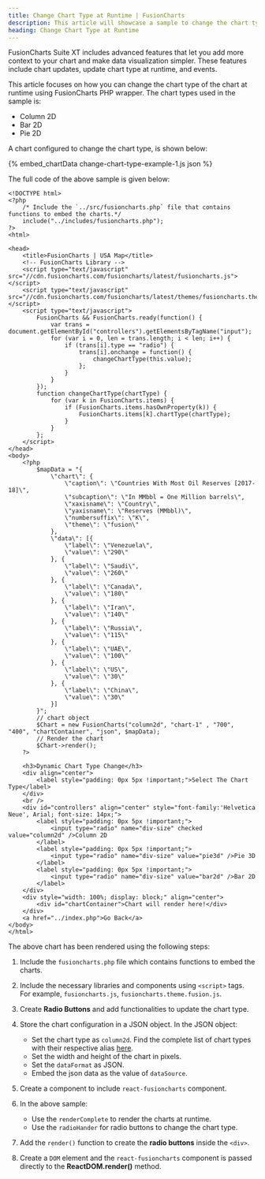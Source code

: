 ```yaml
---
title: Change Chart Type at Runtime | FusionCharts
description: This article will showcase a sample to change the chart type at runtime.
heading: Change Chart Type at Runtime
---
```


FusionCharts Suite XT includes advanced features that let you add more context to your chart and make data visualization simpler. These features include chart updates, update chart type at runtime, and events.

This article focuses on how you can change the chart type of the chart at runtime using FusionCharts PHP wrapper. The chart types used in the sample is:

* Column 2D
* Bar 2D
* Pie 2D

A chart configured to change the chart type, is shown below:

{% embed_chartData change-chart-type-example-1.js json %}

The full code of the above sample is given below:

```
<!DOCTYPE html>
<?php
    /* Include the `../src/fusioncharts.php` file that contains functions to embed the charts.*/
    include("../includes/fusioncharts.php");
?>
<html>

<head>
    <title>FusionCharts | USA Map</title>
    <!-- FusionCharts Library -->
    <script type="text/javascript" src="//cdn.fusioncharts.com/fusioncharts/latest/fusioncharts.js"></script>
    <script type="text/javascript" src="//cdn.fusioncharts.com/fusioncharts/latest/themes/fusioncharts.theme.fusion.js"></script>
    <script type="text/javascript">
        FusionCharts && FusionCharts.ready(function() {
            var trans = document.getElementById("controllers").getElementsByTagName("input");
            for (var i = 0, len = trans.length; i < len; i++) {
                if (trans[i].type == "radio") {
                    trans[i].onchange = function() {
                        changeChartType(this.value);
                    };
                }
            }
        });
        function changeChartType(chartType) {
            for (var k in FusionCharts.items) {
                if (FusionCharts.items.hasOwnProperty(k)) {
                    FusionCharts.items[k].chartType(chartType);
                }
            }
        };
    </script>
</head>
<body>
    <?php
        $mapData = "{
            \"chart\": {  
                \"caption\": \"Countries With Most Oil Reserves [2017-18]\",
                \"subcaption\": \"In MMbbl = One Million barrels\",
                \"xaxisname\": \"Country\",
                \"yaxisname\": \"Reserves (MMbbl)\",
                \"numbersuffix\": \"K\",
                \"theme\": \"fusion\"
            },
            \"data\": [{
                \"label\": \"Venezuela\",
                \"value\": \"290\"
            }, {
                \"label\": \"Saudi\",
                \"value\": \"260\"
            }, {
                \"label\": \"Canada\",
                \"value\": \"180\"
            }, {
                \"label\": \"Iran\",
                \"value\": \"140\"
            }, {
                \"label\": \"Russia\",
                \"value\": \"115\"
            }, {
                \"label\": \"UAE\",
                \"value\": \"100\"
            }, {
                \"label\": \"US\",
                \"value\": \"30\"
            }, {
                \"label\": \"China\",
                \"value\": \"30\"
            }]
        }";
        // chart object
        $Chart = new FusionCharts("column2d", "chart-1" , "700", "400", "chartContainer", "json", $mapData);
        // Render the chart
        $Chart->render();
    ?>

    <h3>Dynamic Chart Type Change</h3>
    <div align="center">
        <label style="padding: 0px 5px !important;">Select The Chart Type</label>
    </div>
    <br />
    <div id="controllers" align="center" style="font-family:'Helvetica Neue', Arial; font-size: 14px;">
        <label style="padding: 0px 5px !important;">
            <input type="radio" name="div-size" checked value="column2d" />Column 2D
        </label>
        <label style="padding: 0px 5px !important;">
            <input type="radio" name="div-size" value="pie3d" />Pie 3D
        </label>
        <label style="padding: 0px 5px !important;">
            <input type="radio" name="div-size" value="bar2d" />Bar 2D
        </label>
    </div>
    <div style="width: 100%; display: block;" align="center">
        <div id="chartContainer">Chart will render here!</div>
    </div>
    <a href="../index.php">Go Back</a>
</body>
</html>
```

The above chart has been rendered using the following steps:

1. Include the `fusioncharts.php` file which contains functions to embed the charts.

2. Include the necessary libraries and components using `<script>` tags. For example, `fusioncharts.js`, `fusioncharts.theme.fusion.js`.

3. Create **Radio Buttons** and add functionalities to update the chart type.

4. Store the chart configuration in a JSON object. In the JSON object:
    * Set the chart type as `column2d`. Find the complete list of chart types with their respective alias [here](https://www.fusioncharts.com/dev/chart-guide/list-of-charts).
    * Set the width and height of the chart in pixels. 
    * Set the `dataFormat` as JSON.
    * Embed the json data as the value of `dataSource`.

3. Create a component to include `react-fusioncharts` component.

4. In the above sample:
	* Use the `renderComplete` to render the charts at runtime.
	* Use the `radioHander` for radio buttons to change the chart type.

5. Add the `render()` function to create the **radio buttons** inside the `<div>`.

6. Create a `DOM` element and the `react-fusioncharts` component is passed directly to the **ReactDOM.render()** method.
